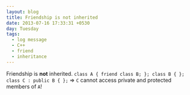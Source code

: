 ```yaml
---
layout: blog
title: Friendship is not inherited
date: 2013-07-16 17:33:31 +0530
day: Tuesday
tags:
  - log message
  - C++
  - friend
  - inheritance
---
```


Friendship is **not** inherited. `class A { friend class B; }; class B { }; class C : public B { };` => `C` cannot access private and protected members of `A`! 

